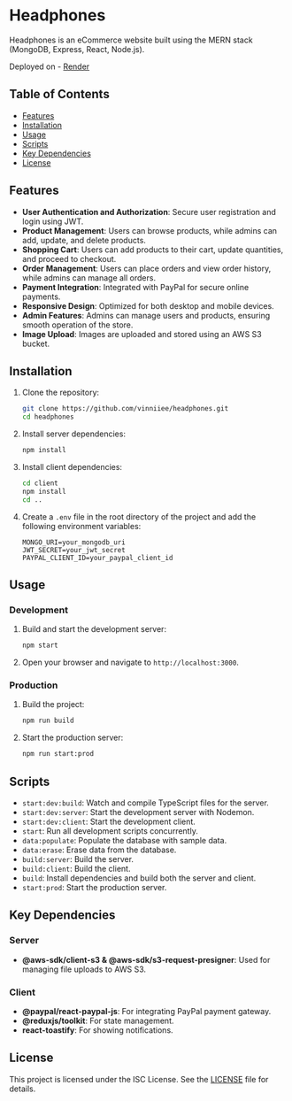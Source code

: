 # Headphones

Headphones is an eCommerce website built using the MERN stack (MongoDB, Express, React, Node.js).

Deployed on - [Render](https://headphones-nzgi.onrender.com/)

## Table of Contents

- [Features](#features)
- [Installation](#installation)
- [Usage](#usage)
- [Scripts](#scripts)
- [Key Dependencies](#key-dependencies)
- [License](#license)

## Features

- **User Authentication and Authorization**: Secure user registration and login using JWT.
- **Product Management**: Users can browse products, while admins can add, update, and delete products.
- **Shopping Cart**: Users can add products to their cart, update quantities, and proceed to checkout.
- **Order Management**: Users can place orders and view order history, while admins can manage all orders.
- **Payment Integration**: Integrated with PayPal for secure online payments.
- **Responsive Design**: Optimized for both desktop and mobile devices.
- **Admin Features**: Admins can manage users and products, ensuring smooth operation of the store.
- **Image Upload**: Images are uploaded and stored using an AWS S3 bucket.

## Installation

1. Clone the repository:
    ```bash
    git clone https://github.com/vinniiee/headphones.git
    cd headphones
    ```

2. Install server dependencies:
    ```bash
    npm install
    ```

3. Install client dependencies:
    ```bash
    cd client
    npm install
    cd ..
    ```

4. Create a `.env` file in the root directory of the project and add the following environment variables:
    ```
    MONGO_URI=your_mongodb_uri
    JWT_SECRET=your_jwt_secret
    PAYPAL_CLIENT_ID=your_paypal_client_id
    ```

## Usage

### Development

1. Build and start the development server:
    ```bash
    npm start
    ```

2. Open your browser and navigate to `http://localhost:3000`.

### Production

1. Build the project:
    ```bash
    npm run build
    ```

2. Start the production server:
    ```bash
    npm run start:prod
    ```

## Scripts

- `start:dev:build`: Watch and compile TypeScript files for the server.
- `start:dev:server`: Start the development server with Nodemon.
- `start:dev:client`: Start the development client.
- `start`: Run all development scripts concurrently.
- `data:populate`: Populate the database with sample data.
- `data:erase`: Erase data from the database.
- `build:server`: Build the server.
- `build:client`: Build the client.
- `build`: Install dependencies and build both the server and client.
- `start:prod`: Start the production server.

## Key Dependencies

### Server

- **@aws-sdk/client-s3 & @aws-sdk/s3-request-presigner**: Used for managing file uploads to AWS S3.

### Client

- **@paypal/react-paypal-js**: For integrating PayPal payment gateway.
- **@reduxjs/toolkit**: For state management.
- **react-toastify**: For showing notifications.

## License

This project is licensed under the ISC License. See the [LICENSE](LICENSE) file for details.
